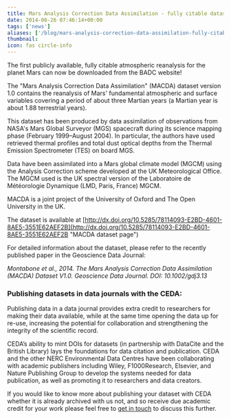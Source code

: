 ```yaml
---
title: Mars Analysis Correction Data Assimilation - fully citable dataset at BADC.
date: 2014-06-26 07:46:14+00:00
tags: ['news']
aliases: ['/blog/mars-analysis-correction-data-assimilation-fully-citable-dataset-at-badc']
thumbnail: 
icon: fas circle-info
---
```

The first publicly available, fully citable atmospheric reanalysis for the planet Mars can now be downloaded from the BADC website! 


The "Mars Analysis Correction Data Assimilation" (MACDA) dataset version 1.0 contains the reanalysis of Mars' fundamental atmospheric and surface variables covering a period of about three Martian years (a Martian year is about 1.88 terrestrial years).


This dataset has been produced by data assimilation of observations from NASA's Mars Global Surveyor (MGS) spacecraft during its science mapping phase (February 1999–August 2004). In particular, the authors have used retrieved thermal profiles and total dust optical depths from the Thermal Emission Spectrometer (TES) on board MGS.


Data have been assimilated into a Mars global climate model (MGCM) using the Analysis Correction scheme developed at the UK Meteorological Office. The MGCM used is the UK spectral version of the Laboratoire de Météorologie Dynamique (LMD, Paris, France) MGCM.


MACDA is a joint project of the University of Oxford and The Open University in the UK.


The dataset is available at [http://dx.doi.org/10.5285/78114093-E2BD-4601-8AE5-3551E62AEF2B](http://dx.doi.org/10.5285/78114093-E2BD-4601-8AE5-3551E62AEF2B "MACDA dataset page")


For detailed information about the dataset, please refer to the recently published paper in the Geoscience Data Journal:


*Montabone et al., 2014. The Mars Analysis Correction Data Assimilation (MACDA) Dataset V1.0. Geoscience Data Journal. DOI: 10.1002/gdj3.13*


### Publishing datasets in data journals with the CEDA:


Publishing data in a data journal provides extra credit to researchers for making their data available, while at the same time opening the data up for re-use, increasing the potential for collaboration and strengthening the integrity of the scientific record.


CEDA’s ability to mint DOIs for datasets (in partnership with DataCite and the British Library) lays the foundations for data citation and publication. CEDA and the other NERC Environmental Data Centres have been collaborating with academic publishers including Wiley, F1000Research, Elsevier, and Nature Publishing Group to develop the systems needed for data publication, as well as promoting it to researchers and data creators.


If you would like to know more about publishing your dataset with CEDA whether it is already archived with us not, and so receive due academic credit for your work please feel free to [get in touch](/contact "Contact CEDA about publishing your dataset") to discuss this further.

